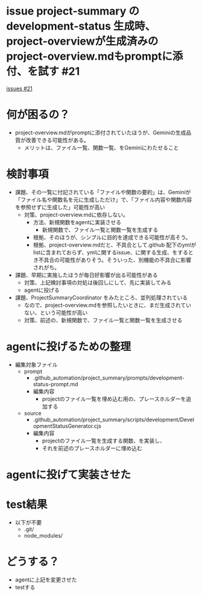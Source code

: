 # issue project-summary の development-status 生成時、project-overviewが生成済みのproject-overview.mdもpromptに添付、を試す #21
[issues #21](https://github.com/cat2151/github-actions/issues/21)

# 何が困るの？
- project-overview.mdがpromptに添付されていたほうが、Geminiの生成品質が改善できる可能性がある。
    - メリットは、ファイル一覧、関数一覧、をGeminiにわたせること

# 検討事項
- 課題、その一覧に付記されている「ファイルや関数の要約」は、Geminiが「ファイル名や関数名を元に生成しただけ」で、「ファイル内容や関数内容を参照せずに生成した」可能性が高い
    - 対策、project-overview.mdに依存しない。
        - 方法、新規関数をagentに実装させる
            - 新規関数で、ファイル一覧と関数一覧を生成する
        - 根拠、そのほうが、シンプルに目的を達成できる可能性が高そう。
        - 根拠、project-overview.mdだと、不具合として.github 配下のymlがlistに含まれておらず、ymlに関するissue、に関する生成、をするとき不具合の可能性がありそう。そういった、別機能の不具合に影響されがち。
- 課題、早期に実施したほうが毎日好影響が出る可能性がある
    - 対策、上記検討事項の対処は後回しにして、先に実装してみる
    - agentに投げる
- 課題、ProjectSummaryCoordinator をみたところ、並列処理されている
    - なので、project-overview.mdを参照したいときに、まだ生成されていない、という可能性が高い
    - 対策、前述の、新規関数で、ファイル一覧と関数一覧を生成させる

# agentに投げるための整理
- 編集対象ファイル
    - prompt
        - .github_automation/project_summary/prompts/development-status-prompt.md
        - 編集内容
            - projectのファイル一覧を埋め込む用の、プレースホルダーを追加する
    - source
        - .github_automation/project_summary/scripts/development/DevelopmentStatusGenerator.cjs
        - 編集内容
            - projectのファイル一覧を生成する関数、を実装し、
            - それを前述のプレースホルダーに埋め込む

# agentに投げて実装させた

# test結果
- 以下が不要
    - .git/
    - node_modules/

# どうする？
- agentに上記を変更させた
- testする


